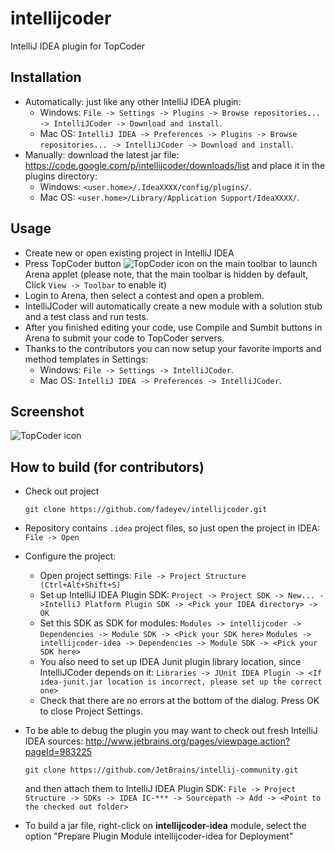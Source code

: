 intellijcoder
=============

IntelliJ IDEA plugin for TopCoder

Installation
-------------------------
* Automatically: just like any other IntelliJ IDEA plugin:
    * Windows: `File -> Settings -> Plugins -> Browse repositories... -> IntelliJCoder -> Download and install`.
    * Mac OS: `IntelliJ IDEA -> Preferences -> Plugins -> Browse repositories... -> IntelliJCoder -> Download and install`.
* Manually: download the latest jar file: https://code.google.com/p/intellijcoder/downloads/list and place it in the plugins directory:
    * Windows: `<user.home>/.IdeaXXXX/config/plugins/`.
    * Mac OS: `<user.home>/Library/Application Support/IdeaXXXX/`.

Usage
-------------------------
* Create new or open existing project in IntelliJ IDEA
* Press TopCoder button ![TopCoder icon](https://raw.github.com/fadeyev/intellijcoder/master/intellijcoder-idea/src/intellijcoder/idea/topcoder-icon.gif) on the main toolbar to launch Arena applet
(please note, that the main toolbar is hidden by default, Click `View -> Toolbar` to enable it)
* Login to Arena, then select a contest and open a problem.
* IntelliJCoder will automatically create a new module with a solution stub and a test class and run tests.
* After you finished editing your code, use Compile and Sumbit buttons in Arena to submit your code to TopCoder servers.
* Thanks to the contributors you can now setup your favorite imports and method templates in Settings:
    * Windows: `File -> Settings -> IntelliJCoder`.
    * Mac OS: `IntelliJ IDEA -> Preferences -> IntelliJCoder`.

Screenshot
-------------------------
![TopCoder icon](http://intellijcoder.googlecode.com/files/screenshot.png)

How to build (for contributors)
-------------------------
* Check out project

    ```
    git clone https://github.com/fadeyev/intellijcoder.git
    ```
* Repository contains `.idea` project files, so just open the project in IDEA:
`File -> Open`
* Configure the project:
    * Open project settings: `File -> Project Structure (Ctrl+Alt+Shift+S)`
    * Set up IntelliJ IDEA Plugin SDK:
    `Project -> Project SDK -> New... ->IntelliJ Platform Plugin SDK -> <Pick your IDEA directory> -> OK`
    * Set this SDK as SDK for modules:
    `Modules -> intellijcoder -> Dependencies -> Module SDK -> <Pick your SDK here>`
    `Modules -> intellijcoder-idea -> Dependencies -> Module SDK -> <Pick your SDK here>`
    * You also need to set up IDEA Junit plugin library location, since IntelliJCoder depends on it:
    `Libraries -> JUnit IDEA Plugin -> <If idea-junit.jar location is incorrect, please set up the correct one>`
    * Check that there are no errors at the bottom of the dialog. Press OK to close Project Settings.
* To be able to debug the plugin you may want to check out fresh IntelliJ IDEA sources: http://www.jetbrains.org/pages/viewpage.action?pageId=983225

    ```
    git clone https://github.com/JetBrains/intellij-community.git
    ```
    and then attach them to IntelliJ IDEA Plugin SDK:
`File -> Project Structure -> SDKs -> IDEA IC-*** -> Sourcepath -> Add -> <Point to the checked out folder>`
* To build a jar file, right-click on **intellijcoder-idea** module, select the option "Prepare Plugin Module intellijcoder-idea for Deployment"
